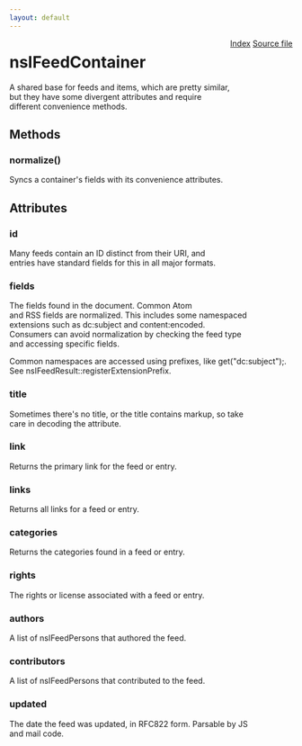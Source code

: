 ```yaml
---
layout: default
---
```

<div class='links' style='float:right'><a href="../index.html">Index</a>
<a href="http://dxr.mozilla.org/mozilla-central/source/toolkit/components/feeds/nsIFeedContainer.idl">Source file</a>
</div>

# nsIFeedContainer #
  
A shared base for feeds and items, which are pretty similar,  
but they have some divergent attributes and require  
different convenience methods.  
  

## Methods ##

### normalize() ###
  
Syncs a container's fields with its convenience attributes.  
  

## Attributes ##

### id ###
  
Many feeds contain an ID distinct from their URI, and  
entries have standard fields for this in all major formats.  
  

### fields ###
  
The fields found in the document. Common Atom  
and RSS fields are normalized. This includes some namespaced  
extensions such as dc:subject and content:encoded.   
Consumers can avoid normalization by checking the feed type  
and accessing specific fields.  
  
Common namespaces are accessed using prefixes, like get("dc:subject");.  
See nsIFeedResult::registerExtensionPrefix.  
  

### title ###
  
Sometimes there's no title, or the title contains markup, so take  
care in decoding the attribute.  
  

### link ###
  
Returns the primary link for the feed or entry.  
  

### links ###
  
Returns all links for a feed or entry.  
  

### categories ###
  
Returns the categories found in a feed or entry.  
  

### rights ###
  
The rights or license associated with a feed or entry.  
  

### authors ###
  
A list of nsIFeedPersons that authored the feed.  
  

### contributors ###
  
A list of nsIFeedPersons that contributed to the feed.  
  

### updated ###
  
The date the feed was updated, in RFC822 form. Parsable by JS  
and mail code.  
  
